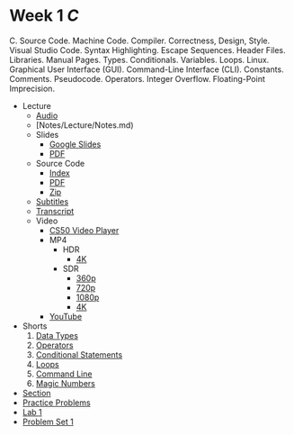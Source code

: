 # Week 1 *C*


C. Source Code. Machine Code. Compiler. Correctness, Design, Style. Visual Studio Code. Syntax Highlighting. Escape Sequences. Header Files. Libraries. Manual Pages. Types. Conditionals. Variables. Loops. Linux. Graphical User Interface (GUI). Command-Line Interface (CLI). Constants. Comments. Pseudocode. Operators. Integer Overflow. Floating-Point Imprecision.



* Lecture
	+ [Audio](https://cdn.cs50.net/2022/fall/lectures/1/lecture1.mp3)
	+ [Notes/Lecture/Notes.md)
	+ Slides
		- [Google Slides](https://docs.google.com/presentation/d/1gTpAaUbeu30YuvMu4rHEVTG6S9M3UeLyoEiWkqoGiJA/edit?usp=sharing)
		- [PDF](https://cdn.cs50.net/2022/fall/lectures/1/lecture1.pdf)
	+ Source Code
		- [Index](https://cdn.cs50.net/2022/fall/lectures/1/src1/)
		- [PDF](https://cdn.cs50.net/2022/fall/lectures/1/src1.pdf)
		- [Zip](https://cdn.cs50.net/2022/fall/lectures/1/src1.zip)
	+ [Subtitles](https://cdn.cs50.net/2022/fall/lectures/1/lang/en/lecture1.srt)
	+ [Transcript](https://cdn.cs50.net/2022/fall/lectures/1/lang/en/lecture1.txt)
	+ Video
		- [CS50 Video Player](https://video.cs50.io/ywg7cW0Txs4?screen=S5uYVc7bm0o)
		- MP4
			* HDR
				+ [4K](https://cdn.cs50.net/2022/fall/lectures/1/lecture1-4k-hdr.mp4)
			* SDR
				+ [360p](https://cdn.cs50.net/2022/fall/lectures/1/lecture1-360p.mp4)
				+ [720p](https://cdn.cs50.net/2022/fall/lectures/1/lecture1-720p.mp4)
				+ [1080p](https://cdn.cs50.net/2022/fall/lectures/1/lecture1-1080p.mp4)
				+ [4K](https://cdn.cs50.net/2022/fall/lectures/1/lecture1-4k.mp4)
		- [YouTube](https://youtu.be/ywg7cW0Txs4)
* Shorts
	1. [Data Types](../../shorts/data_types/)
	2. [Operators](../../shorts/operators/)
	3. [Conditional Statements](../../shorts/conditional_statements/)
	4. [Loops](../../shorts/loops/)
	5. [Command Line](../../shorts/command_line/)
	6. [Magic Numbers](../../shorts/magic_numbers/)
* [Section](../../sections/1/)
* [Practice Problems](../../problems/1/)
* [Lab 1](../../labs/1/)
* [Problem Set 1](../../psets/1/)







